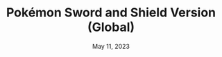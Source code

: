 ---
layout: gba
title: "Pokémon Sword and Shield Version (Global)"
categories:
 - approved
 - gba
 - universal
 - safe
tags:
- pokemon
- rpg
date: May 11, 2023
permalink: /games/pokemon-sword-shield/play/details
publisher: (Not) Gamefreak
id: pokemon-sword-shield
---